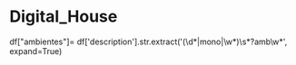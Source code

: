 # Digital_House
df["ambientes"]= df['description'].str.extract('(\d*|mono|\w*)\s*?amb\w*', expand=True)
